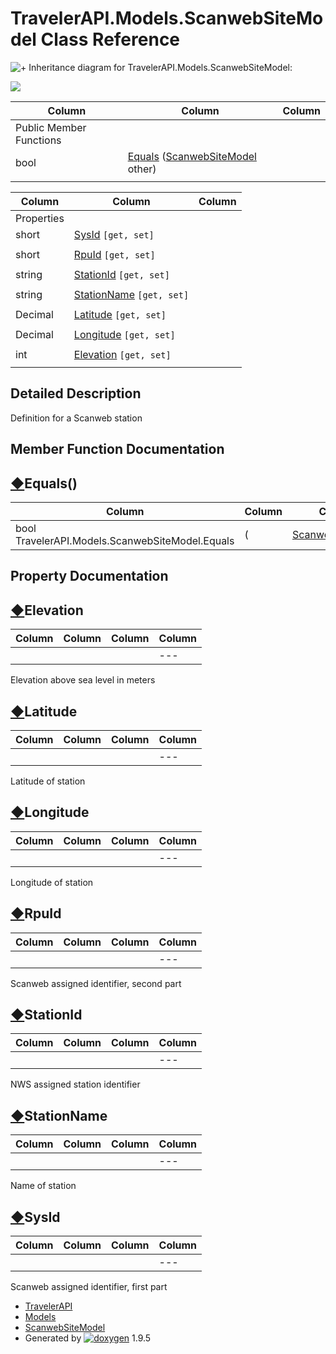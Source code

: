 # TravelerAPI.Models.ScanwebSiteModel Class Reference

![+](closed.png) Inheritance diagram for TravelerAPI.Models.ScanwebSiteModel:

![](class_traveler_a_p_i_1_1_models_1_1_scanweb_site_model.png)

| Column | Column | Column |
| --- | --- | --- |
 | Public Member Functions |  | 
 | bool | [Equals](class_traveler_a_p_i_1_1_models_1_1_scanweb_site_model.html#a6fa261f82b8652ed15cf21fd2d78ce1e) ([ScanwebSiteModel](class_traveler_a_p_i_1_1_models_1_1_scanweb_site_model.html) other) | 
 |  |  | 


| Column | Column | Column |
| --- | --- | --- |
 | Properties |  | 
 | short | [SysId](class_traveler_a_p_i_1_1_models_1_1_scanweb_site_model.html#a381a640b916b03eed508f27af299dd1f) `[get, set]` | 
 |  |  | 
 | short | [RpuId](class_traveler_a_p_i_1_1_models_1_1_scanweb_site_model.html#a65d02adafe121b241cc05bd96caac2f6) `[get, set]` | 
 |  |  | 
 | string | [StationId](class_traveler_a_p_i_1_1_models_1_1_scanweb_site_model.html#a1d3cdf6756696064c5845635c6468f82) `[get, set]` | 
 |  |  | 
 | string | [StationName](class_traveler_a_p_i_1_1_models_1_1_scanweb_site_model.html#ac05e483e7c4cee3758566b6ee6063b97) `[get, set]` | 
 |  |  | 
 | Decimal | [Latitude](class_traveler_a_p_i_1_1_models_1_1_scanweb_site_model.html#a005680c45d0d6d8673b22a9274a2cc1c) `[get, set]` | 
 |  |  | 
 | Decimal | [Longitude](class_traveler_a_p_i_1_1_models_1_1_scanweb_site_model.html#ab232bda0cf2f19853e8f04017ba0bcab) `[get, set]` | 
 |  |  | 
 | int | [Elevation](class_traveler_a_p_i_1_1_models_1_1_scanweb_site_model.html#a716f65242bd618adedf277efd7ef8779) `[get, set]` | 
 |  |  | 


## Detailed Description

Definition for a Scanweb station

## Member Function Documentation

## [◆](#a6fa261f82b8652ed15cf21fd2d78ce1e)Equals()

| Column | Column | Column | Column | Column | Column | Column |
| --- | --- | --- | --- | --- | --- | --- |
 | bool TravelerAPI.Models.ScanwebSiteModel.Equals | ( | [ScanwebSiteModel](class_traveler_a_p_i_1_1_models_1_1_scanweb_site_model.html) | *other* | ) |  | 


## Property Documentation

## [◆](#a716f65242bd618adedf277efd7ef8779)Elevation

| Column | Column | Column | Column |
| --- | --- | --- | --- |
 |  |  |  | --- |  | int TravelerAPI.Models.ScanwebSiteModel.Elevation |  | getset | 


Elevation above sea level in meters

## [◆](#a005680c45d0d6d8673b22a9274a2cc1c)Latitude

| Column | Column | Column | Column |
| --- | --- | --- | --- |
 |  |  |  | --- |  | Decimal TravelerAPI.Models.ScanwebSiteModel.Latitude |  | getset | 


Latitude of station

## [◆](#ab232bda0cf2f19853e8f04017ba0bcab)Longitude

| Column | Column | Column | Column |
| --- | --- | --- | --- |
 |  |  |  | --- |  | Decimal TravelerAPI.Models.ScanwebSiteModel.Longitude |  | getset | 


Longitude of station

## [◆](#a65d02adafe121b241cc05bd96caac2f6)RpuId

| Column | Column | Column | Column |
| --- | --- | --- | --- |
 |  |  |  | --- |  | short TravelerAPI.Models.ScanwebSiteModel.RpuId |  | getset | 


Scanweb assigned identifier, second part

## [◆](#a1d3cdf6756696064c5845635c6468f82)StationId

| Column | Column | Column | Column |
| --- | --- | --- | --- |
 |  |  |  | --- |  | string TravelerAPI.Models.ScanwebSiteModel.StationId |  | getset | 


NWS assigned station identifier

## [◆](#ac05e483e7c4cee3758566b6ee6063b97)StationName

| Column | Column | Column | Column |
| --- | --- | --- | --- |
 |  |  |  | --- |  | string TravelerAPI.Models.ScanwebSiteModel.StationName |  | getset | 


Name of station

## [◆](#a381a640b916b03eed508f27af299dd1f)SysId

| Column | Column | Column | Column |
| --- | --- | --- | --- |
 |  |  |  | --- |  | short TravelerAPI.Models.ScanwebSiteModel.SysId |  | getset | 


Scanweb assigned identifier, first part

* [TravelerAPI](namespace_traveler_a_p_i.html)
* [Models](namespace_traveler_a_p_i_1_1_models.html)
* [ScanwebSiteModel](class_traveler_a_p_i_1_1_models_1_1_scanweb_site_model.html)
* Generated by [![doxygen](doxygen.svg)](https://www.doxygen.org/index.html) 1.9.5
